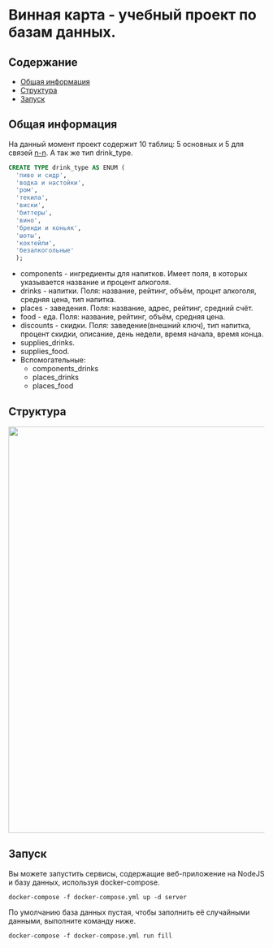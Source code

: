 # Винная карта - учебный проект по базам данных.
## Содержание
* [Общая информация](#общая-информация)
* [Структура](#структура)
* [Запуск](#запуск)

## Общая информация
На данный момент проект содержит 10 таблиц: 5 основных и 5 для связей [n-n](https://en.wikipedia.org/wiki/Many-to-many_(data_model)).
А так же тип drink_type.
```sql
CREATE TYPE drink_type AS ENUM (
  'пиво и сидр',
  'водка и настойки',
  'ром',
  'текила',
  'виски',
  'биттеры',
  'вино',
  'бренди и коньяк',
  'шоты',
  'коктейли',
  'безалкогольные'
  );
```
* components - ингредиенты для напитков. Имеет поля, в которых указывается название и процент алкоголя.
* drinks - напитки. Поля: название, рейтинг, объём, процнт алкоголя, средняя цена, тип напитка.
* places - заведения. Поля: название, адрес, рейтинг, средний счёт.
* food - еда. Поля: название, рейтинг, объём, средняя цена.
* discounts - скидки. Поля: заведение(внешний ключ), тип напитка, процент скидки, описание, день недели, время начала, время конца.
* supplies_drinks.
* supplies_food.
* Вспомогательные:
    * components_drinks
    * places_drinks
    * places_food


## Структура
<a>
  <img src="http://gitlab.icc.spbstu.ru/grafa/wine_card/raw/master/structure.png"  width="800"/>
</a>

## Запуск
Вы можете запустить сервисы, содержащие веб-приложение на NodeJS и базу данных, используя docker-compose.  
```
docker-compose -f docker-compose.yml up -d server
```
По умолчанию база данных пустая, чтобы заполнить её случайными данными, выполните команду ниже.  
```
docker-compose -f docker-compose.yml run fill
```
